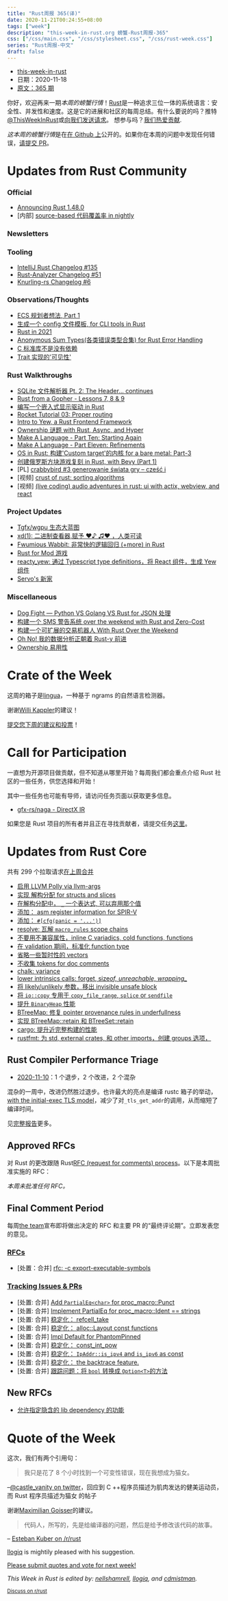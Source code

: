 ```yaml
---
title: "Rust周报 365(译)"
date: 2020-11-21T00:24:55+08:00
tags: ["week"]
description: "this-week-in-rust.org 螃蟹-Rust周报-365"
css: ["/css/main.css", "/css/stylesheet.css", "/css/rust-week.css"]
series: "Rust周报-中文"
draft: false
---
```


- [this-week-in-rust](https://this-week-in-rust.org)
- 日期：2020-11-18
- [原文：365 期](https://this-week-in-rust.org/blog/2020/11/18/this-week-in-rust-365/)

你好，欢迎再来一期*本周的螃蟹行情*！[Rust](http://rust-lang.org)是一种追求三位一体的系统语言：安全性、并发性和速度。这是它的进展和社区的每周总结。有什么要说的吗？推特[@ThisWeekInRust](https://twitter.com/ThisWeekInRust)或[向我们发送请求](https://github.com/cmr/this-week-in-rust)。 想参与吗？[我们热爱贡献](https://github.com/rust-lang/rust/blob/master/CONTRIBUTING.md).

*这本周的螃蟹行情*是在[在 Github 上](https://github.com/cmr/this-week-in-rust)公开的。如果你在本周的问题中发现任何错误，[请提交 PR](https://github.com/cmr/this-week-in-rust/pulls)。

# Updates from Rust Community

### Official

- [Announcing Rust 1.48.0](https://blog.rust-lang.org/2020/11/19/Rust-1.48.html)
- \[内部] [source-based 代码覆盖率 in nightly](https://blog.rust-lang.org/inside-rust/2020/11/12/source-based-code-coverage.html)

### Newsletters

### Tooling

- [IntelliJ Rust Changelog #135](https://intellij-rust.github.io/2020/11/16/changelog-135.html)
- [Rust-Analyzer Changelog #51](https://rust-analyzer.github.io/thisweek/2020/11/16/changelog-51.html)
- [Knurling-rs Changelog #6](https://ferrous-systems.com/blog/knurling-changelog-6/)

### Observations/Thoughts

- [ECS 规划者想法, Part 1](https://ratysz.github.io/article/scheduling-1/)
- [生成一个 config 文件模板, for CLI tools in Rust](https://tarquin-the-brave.github.io/blog/posts/generating-config-reference-rust-cli/)
- [Rust in 2021](https://dev.to/tjtelan/rust-in-2021-5p6)
- [Anonymous Sum Types(各类错误类型合集) for Rust Error Handling](https://jam1.re/blog/anonymous-sum-types-for-rust-errors)
- [C 标准库不是没有依赖](https://prilik.com/blog/post/c-is-not-dependency-free/)
- [Trait 实现的'可见性'](https://jack.wrenn.fyi/blog/private-trait-impls/)

### Rust Walkthroughs

- [SQLite 文件解析器 Pt. 2: The Header... continues](https://freemasen.com//blog/sqlite-parser-pt-2/index.html)
- [Rust from a Gopher - Lessons 7, 8 & 9](https://levpaul.com/posts/rust-lesson-7-8-9/)
- [编写一个嵌入式显示驱动 in Rust](https://nitschinger.at/Writing-an-embedded-display-driver-in-Rust/)
- [Rocket Tutorial 03: Proper routing](https://dev.to/davidedelpapa/rocket-tutorial-03-proper-routing-4ch3)
- [Intro to Yew, a Rust Frontend Framework](https://dev.to/fllstck/intro-to-yew-a-rust-frontend-framework-20hb)
- [Ownership 谜题 with Rust, Async, and Hyper](https://www.fpcomplete.com/blog/ownership-puzzle-rust-async-hyper/)
- [Make A Language - Part Ten: Starting Again](https://arzg.github.io/lang/10/)
- [Make A Language - Part Eleven: Refinements](https://arzg.github.io/lang/11/)
- [OS in Rust: 构建'Custom target'的内核 for a bare metal: Part-3](https://blog.knoldus.com/os-in-rust-custom-target-to-build-kernel-for-a-bare-metal-part-3/)
- [创建俄罗斯方块游戏复刻 in Rust, with Bevy (Part 1)](https://corbamico.github.io/2020/11/12/tetris-1/)
- \[PL] [crabbybird #3 generowanie świata gry – cześć i](https://postacnormalna.pl/crabbybird-3-generowanie-swiata-gry-czesc-i/)
- \[视频] [crust of rust: sorting algorithms](https://youtu.be/h4RkCyJyXmM)
- \[视频] [(live coding) audio adventures in rust: ui with actix, webview, and react](https://youtu.be/vmvq9jKBlGc)

### Project Updates

- [Tgfx/wgpu 生态大蓝图](https://gfx-rs.github.io/2020/11/16/big-picture.html)
- [xd(1): 二进制查看器,赋予 ♥♪ ♫♥ ，人类可读](https://www.azabani.com/2020/11/15/xd.html)
- [Fwumious Wabbit: 非常快的逻辑回归 (+more) in Rust](https://andraztori.medium.com/speed-is-a-feature-introducing-fwumious-wabbit-1cc9573ea7be)
- [Rust for Mod 游戏](https://jam1.re/blog/rust-for-game-modding)
- [reacty_yew: 通过 Typescript type definitions，将 React 组件，生成 Yew 组件](https://www.hobofan.com/blog/2020-11-10-reacty_yew/)
- [Servo's 新家](https://blog.servo.org/2020/11/17/servo-home/)

### Miscellaneous

- [Dog Fight — Python VS Golang VS Rust for JSON 处理](https://medium.com/swlh/dog-fight-python-vs-golang-vs-rust-for-json-processing-33c1ffe15ab9)
- [构建一个 SMS 警告系统 over the weekend with Rust and Zero-Cost](https://towardsdatascience.com/build-an-sms-alert-system-for-canada-covid-19-cases-over-the-weekend-with-rust-and-zero-cost-235bb59ec5d)
- [构建一个可扩展的交易机器人 With Rust Over the Weekend](https://medium.com/swlh/build-a-scalable-trading-bot-with-rust-over-the-weekend-9fd781940360)
- [Oh No! 我的数据分析正朝着 Rust-y 前进](https://www.crowdstrike.com/blog/data-science-test-drive-of-rust-programming-language/)
- [Ownership 易用性](https://arxiv.org/abs/2011.06171)

# Crate of the Week

这周的箱子是[lingua](https://github.com/pemistahl/lingua-rs)，一种基于 ngrams 的自然语言检测器。

谢谢[Willi Kappler](https://users.rust-lang.org/t/crate-of-the-week/2704/841)的建议！

[提交您下周的建议和投票][submit_crate]！

[submit_crate]: https://users.rust-lang.org/t/crate-of-the-week/2704

# Call for Participation

一直想为开源项目做贡献，但不知道从哪里开始？每周我们都会重点介绍 Rust 社区的一些任务，供您选择和开始！

其中一些任务也可能有导师，请访问任务页面以获取更多信息。

- [gfx-rs/naga - DirectX IR](https://github.com/gfx-rs/naga/issues/5)

如果您是 Rust 项目的所有者并且正在寻找贡献者，请提交任务[这里][guidelines]。

[guidelines]: https://users.rust-lang.org/t/twir-call-for-participation/4821

# Updates from Rust Core

共有 299 个拉取请求[在上周合并][merged]

[merged]: https://github.com/search?q=is%3Apr+org%3Arust-lang+is%3Amerged+merged%3A2020-11-09..2020-11-16

- [启用 LLVM Polly via llvm-args](https://github.com/rust-lang/rust/pull/78566)
- [实现 解构分配 for structs and slices](https://github.com/rust-lang/rust/pull/78836)
- [在解构分配中， `_` 一个表达式, 可以弃用那个值](https://github.com/rust-lang/rust/pull/79016)
- [添加： asm register information for SPIR-V](https://github.com/rust-lang/rust/pull/78950)
- [添加： `#[cfg(panic = '...')]`](https://github.com/rust-lang/rust/pull/74754)
- [resolve: 瓦解 `macro_rules` scope chains ](https://github.com/rust-lang/rust/pull/78826)
- [不要用不兼容属性，inline C variadics, cold functions, functions](https://github.com/rust-lang/rust/pull/78966)
- [在 validation 期间，标准化 function type ](https://github.com/rust-lang/rust/pull/78969)
- [省略一些暂时性的 vectors](https://github.com/rust-lang/rust/pull/77990)
- [不收集 tokens for doc comments](https://github.com/rust-lang/rust/pull/78782)
- [chalk: variance](https://github.com/rust-lang/chalk/pull/609)
- [lower intrinsics calls: forget, size*of, unreachable, wrapping\_*](https://github.com/rust-lang/rust/pull/79049)
- [将 likely/unlikely 参数，移出 invisible unsafe block](https://github.com/rust-lang/rust/pull/79058)
- [将 `io::copy` 专用于 `copy_file_range`, `splice` or `sendfile`](https://github.com/rust-lang/rust/pull/75272)
- [提升 `BinaryHeap` 性能](https://github.com/rust-lang/rust/pull/78857)
- [BTreeMap: 修复 pointer provenance rules in underfullness](https://github.com/rust-lang/rust/pull/78631)
- [实现 BTreeMap::retain 和 BTreeSet::retain](https://github.com/rust-lang/rust/pull/79026)
- [cargo: 提升近完整构建的性能](https://github.com/rust-lang/cargo/pull/8837)
- [rustfmt: 为 std, external crates, 和 other imports，创建 groups 选项， ](https://github.com/rust-lang/rustfmt/pull/4445)

## Rust Compiler Performance Triage

- [2020-11-10](https://github.com/rust-lang/rustc-perf/blob/master/triage/2020-11-10.md)：1 个退步，2 个改进，2 个混杂

混杂的一周中，改进仍然胜过退步。也许最大的亮点是编译 rustc 箱子的举动，[with the initial-exec TLS model](https://github.com/rust-lang/rust/pull/78201)，减少了对`_tls_get_addr`的调用，从而缩短了编译时间。

见[完整报告](https://github.com/rust-lang/rustc-perf/blob/master/triage/2020-11-10.md)更多。

## Approved RFCs

对 Rust 的更改跟随 Rust[RFC (request for comments) process](https://github.com/rust-lang/rfcs#rust-rfcs)。以下是本周批准实施的 RFC：

_本周未批准任何 RFC。_

## Final Comment Period

每周[the team](https://www.rust-lang.org/team.html)宣布即将做出决定的 RFC 和主要 PR 的“最终评论期”。立即发表您的意见。

### [RFCs](https://github.com/rust-lang/rfcs/labels/final-comment-period)

- \[处置：合并] [rfc: -c export-executable-symbols](https://github.com/rust-lang/rfcs/pull/2841)

### [Tracking Issues & PRs](https://github.com/rust-lang/rust/labels/final-comment-period)

- [处置: 合并] [Add `PartialEq<char>` for proc_macro::Punct](https://github.com/rust-lang/rust/pull/78636)
- [处置: 合并] [Implement PartialEq for proc_macro::Ident == strings](https://github.com/rust-lang/rust/pull/78634)
- [处置: 合并] [稳定化： refcell_take](https://github.com/rust-lang/rust/pull/78608)
- [处置: 合并] [稳定化： alloc::Layout const functions](https://github.com/rust-lang/rust/pull/78305)
- [处置: 合并] [Impl Default for PhantomPinned](https://github.com/rust-lang/rust/pull/77893)
- [处置: 合并] [稳定化： const_int_pow](https://github.com/rust-lang/rust/pull/76829)
- [处置: 合并] [稳定化： `IpAddr::is_ipv4` and `is_ipv6` as const](https://github.com/rust-lang/rust/pull/76226)
- [处置: 合并] [稳定化： the backtrace feature.](https://github.com/rust-lang/rust/pull/72981)
- [处置: 合并] [跟踪问题：将 `bool` 转换成 `Option<T>`的方法](https://github.com/rust-lang/rust/issues/64260)

## New RFCs

- [允许指定隐含的 lib dependency 的功能](https://github.com/rust-lang/rfcs/pull/3020)

# Quote of the Week

这次，我们有两个引用句：

> 我只是花了 8 个小时找到一个可变性错误，现在我想成为猫女。

–[@castle_vanity on twitter](https://twitter.com/castle_vanity/status/1327352639303135239)，回应到 C ++程序员描述为肌肉发达的健美运动员，而 Rust 程序员描述为猫女 的帖子

谢谢[Maximilian Goisser](https://users.rust-lang.org/t/twir-quote-of-the-week/328/966)的建议。

> 代码人，所写的，先是给编译器的问题，然后是给予修改该代码的故事。

– [Esteban Kuber on /r/rust](https://www.reddit.com/r/rust/comments/jslo80/this_week_in_rust_364/gc2iuyo)

[llogiq](https://users.rust-lang.org/t/twir-quote-of-the-week/328/967) is mightily pleased with his suggestion.

[Please submit quotes and vote for next week!](https://users.rust-lang.org/t/twir-quote-of-the-week/328)

_This Week in Rust is edited by: [nellshamrell](https://github.com/nellshamrell), [llogiq](https://github.com/llogiq), and [cdmistman](https://github.com/cdmistman)._

<small>[Discuss on r/rust](https://www.reddit.com/r/rust/comments/jx6vfl/this_week_in_rust_365/)</small>
